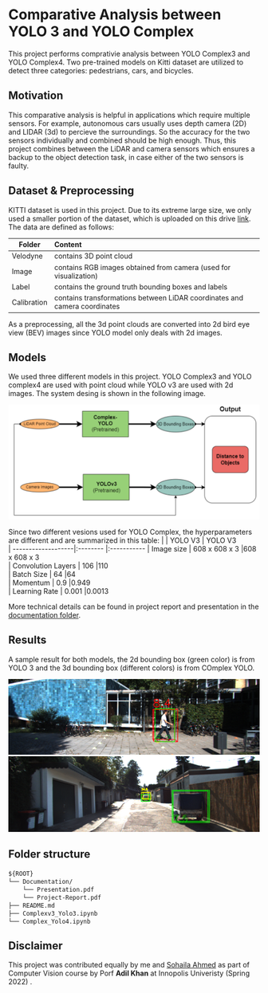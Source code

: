 # Comparative Analysis between YOLO 3 and YOLO Complex 


This project performs comprativie analysis between YOLO Complex3 and YOLO Complex4. Two pre-trained models on Kitti dataset are utilized to detect three categories: pedestrians, cars, and bicycles.

## Motivation
This comparative analysis is helpful in applications which require multiple sensors. For example, autonomous cars usually uses depth camera (2D) and LIDAR (3d) to percieve the surroundings. So the accuracy for the two sensors individually and combined should be high enough. Thus, this project combines between the LiDAR and camera sensors which ensures a backup to the object detection task, in case either of the two sensors is faulty.
 
## Dataset & Preprocessing
KITTI dataset is used in this project. Due to its extreme large size, we only used a smaller portion of the dataset, which is uploaded on this drive [link](https://drive.google.com/u/0/uc?id=1E_rfrPgVLx7l8OwbnuLRkbVARRKtlv3u&export=download). The data are defined as follows:

| Folder           | Content |
| -----------------|:--------|
| Velodyne         | contains 3D point cloud   |
| Image            | contains RGB images obtained from camera (used for visualization)   |
| Label            | contains the ground truth bounding boxes and labels   |
| Calibration      | contains transformations between LiDAR coordinates and camera coordinates   |

As a preprocessing, all the 3d point clouds are converted into 2d bird eye view (BEV) images since YOLO model only deals with 2d images.



## Models   
We used three  different models in this project. YOLO Complex3 and YOLO complex4 are used with point cloud while YOLO v3 are used with 2d images. The system desing is shown in the following image.

![overview](/img/System_flow.png)

Since two different vesions used for YOLO Complex, the hyperparameters are different and are summarized in this table:
|                    | YOLO V3  | YOLO V3    
| -------------------|:-------- |:-----------
| Image size         | 608 x 608 x 3     |608 x 608 x 3      
| Convolution Layers | 106               |110        
| Batch Size         | 64                |64        
| Momentum           | 0.9               |0.949        
| Learning Rate      | 0.001             |0.0013        

More technical details can be found in project report and presentation in the [documentation folder](./Docs/).

## Results
A sample result for both models, the 2d bounding box (green color) is from YOLO 3 and the 3d bounding box (different colors) is from COmplex YOLO.

![overview](./img/result1.png)
![overview](./img/result2.png)


## Folder structure

```
${ROOT}
└── Documentation/    
    └── Presentation.pdf
    └── Project-Report.pdf
├── README.md 
├── Complexv3_Yolo3.ipynb
└── Complex_Yolo4.ipynb
```


## Disclaimer
This project was contributed equally by me and  [Sohaila Ahmed](https://github.com/sohaila-ahmed3011) as part of Computer Vision course by Porf **Adil Khan** at Innopolis Univeristy (Spring 2022) .


